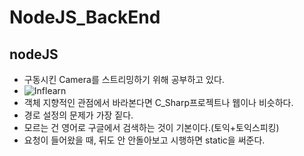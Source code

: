 # NodeJS_BackEnd
nodeJS
--------------------
+ 구동시킨 Camera를 스트리밍하기 위해 공부하고 있다.
+ ![Inflearn](https://www.inflearn.com/course/node-js-%EC%9B%B9%EA%B0%9C%EB%B0%9C/lecture/6123?tab=curriculum)
+ 객체 지향적인 관점에서 바라본다면 C_Sharp프로젝트나 웹이나 비슷하다.
+ 경로 설정의 문제가 가장 짙다.
+ 모르는 건 영어로 구글에서 검색하는 것이 기본이다.(토익+토익스피킹)
+ 요청이 들어왔을 때, 뒤도 안 안돌아보고 시행하면 static을 써준다.
